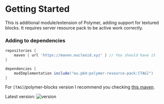# Getting Started

This is additional module/extension of Polymer, adding support for textured blocks.
It requires server resource pack to be active work correctly.

### Adding to dependencies
```groovy
repositories {
    maven { url 'https://maven.nucleoid.xyz' } // You should have it
}

dependencies {
    modImplementation include("eu.pb4:polymer-resource-pack:[TAG]")
}
```

For `[TAG]`/polymer-blocks version I recommend you checking [this maven](https://maven.nucleoid.xyz/eu/pb4/polymer-resource-pack/).

Latest version: ![version](https://img.shields.io/maven-metadata/v?color=%23579B67&label=&metadataUrl=https://maven.nucleoid.xyz/eu/pb4/polymer-resource-pack/maven-metadata.xml)